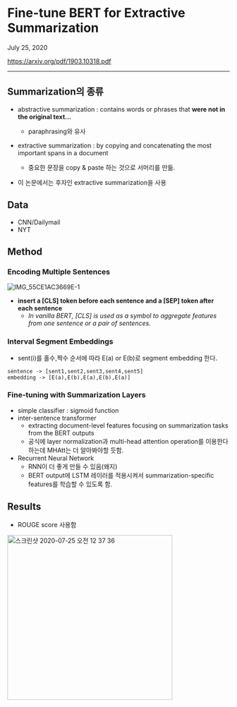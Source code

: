 # Fine-tune BERT for Extractive Summarization

July 25, 2020

https://arxiv.org/pdf/1903.10318.pdf

---

## Summarization의 종류

- abstractive summarization : contains words or phrases that **were not in the original text...**
    - paraphrasing와 유사

- extractive summarization : by copying and concatenating the most important spans in a document
    - 중요한 문장을 copy & paste 하는 것으로 서머리를 만듦.

- 이 논문에서는 후자인 extractive summarization을 사용

## Data

- CNN/Dailymail 
- NYT

## Method

### Encoding Multiple Sentences

![IMG_55CE1AC3669E-1](https://user-images.githubusercontent.com/48315997/88408018-ef207580-ce0d-11ea-846f-ea3d451f8cc3.jpeg)


- **insert a [CLS] token before each sentence and a [SEP] token after each sentence**
    - *In vanilla BERT, [CLS] is used as a symbol to aggregate features from one sentence or a pair of sentences.*
    

### Interval Segment Embeddings

- sent(i)를 홀수,짝수 순서에 따라 E(a) or E(b)로 segment embedding 한다.


```
sentence -> [sent1,sent2,sent3,sent4,sent5]
embedding -> [E(a),E(b),E(a),E(b),E(a)]
```

### Fine-tuning with Summarization Layers

- simple classifier : sigmoid function
- inter-sentence transformer
    - extracting document-level features focusing on summarization tasks from the BERT outputs
    - 공식에 layer normalization과 multi-head attention operation를 이용한다 하는데 MHAtt는 더 알아봐야할 듯함.
- Recurrent Neural Network
    - RNN이 더 좋게 만들 수 있음(왜지)
    - BERT output에 LSTM 레이러를 적용시켜서 summarization-specific features를 학습할 수 있도록 함.

## Results

- ROUGE score 사용함

<img width="374" alt="스크린샷 2020-07-25 오전 12 37 36" src="https://user-images.githubusercontent.com/48315997/88408821-0b70e200-ce0f-11ea-9103-8a495d7475df.png">

